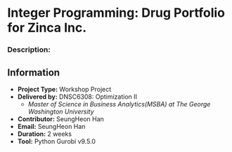 # Integer Programming: Drug Portfolio for Zinca Inc.
### Description: 
## Information
* **Project Type:** Workshop Project
* **Delivered by:** DNSC6308: Optimization II
  - *Master of Science in Business Analytics(MSBA) at The George Washington University*
* **Contributor:** SeungHeon Han
* **Email:** SeungHeon Han
* **Duration:** 2 weeks
* **Tool:** Python Gurobi v9.5.0
